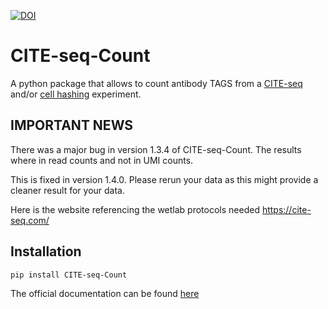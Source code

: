 [![DOI](https://zenodo.org/badge/99617772.svg)](https://zenodo.org/badge/latestdoi/99617772)
# CITE-seq-Count
A python package that allows to count antibody TAGS from a [CITE-seq](https://www.nature.com/articles/nmeth.4380) and/or [cell hashing](https://www.biorxiv.org/content/early/2017/12/21/237693) experiment.


IMPORTANT NEWS
------------------------------------------
There was a major bug in version 1.3.4 of CITE-seq-Count. The results where in read counts and not in UMI counts.

This is fixed in version 1.4.0. Please rerun your data as this might provide a cleaner result for your data.

Here is the website referencing the wetlab protocols needed https://cite-seq.com/

Installation
-------------------------------------------

```
pip install CITE-seq-Count
```


The official documentation can be found [here](https://github.com/Hoohm/citeseqcount/)